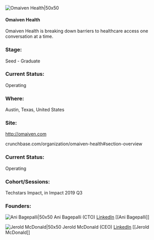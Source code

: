 

![Omaiven Health|50x50](https://apimg.techstars.com/connect/images/image_files/5d1c1d90a36c112d360001a8/original/Screen_Shot_2019-07-02_at_10.13.31_PM.png)

#### Omaiven Health
Omaiven Health is breaking down barriers to healthcare access one conversation at a time.

### Stage: 
Seed - Graduate 

### Current Status: 
Operating

### Where:
Austin, Texas, United States

### Site:
http://omaiven.com



crunchbase.com/organization/omaiven-health#section-overview

### Current Status: 
Operating

### Cohort/Sessions: 
Techstars Impact, in Impact 2019 Q3

### Founders: 

![Ani Bagepalli|50x50](https://apimg.techstars.com/connect/images/image_files/5d93797fa36c11122c0007dc/original/anipic.png) Ani Bagepalli (CTO) [LinkedIn](https://linkedin.com/in/anibagepalli) [[Ani Bagepalli]]

![Jerold McDonald|50x50](https://apimg.techstars.com/connect/images/image_files/5d1c1b5f34a60d202d0001e5/original/fullsizeoutput_1ae.jpeg) Jerold McDonald (CEO) [LinkedIn](https://linkedin.com/in/jeroldm) [[Jerold McDonald]]


